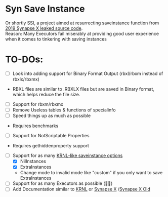 # Syn Save Instance
Or shortly SSI, a project aimed at resurrecting saveinstance function from [2019 Synapse X leaked source code](https://github.com/Acrillis/SynapseX).<br />
Reason: Many Executors fail miserably at providing good user experience when it comes to tinkering with saving instances
# TO-DOs:
- [ ] Look into adding support for Binary Format Output (rbxl/rbxm instead of rbxlx/rbxmx) 
*  RBXL files are similar to .RBXLX files but are saved in Binary format, which helps reduce the file size.
- [ ] Support for rbxm/rbxmx
- [ ] Remove Useless tables & functions of specialinfo
- [ ] Speed things up as much as possible
* Requires benchmarks
- [ ] Support for NotScriptable Properties
* Requires gethiddenproperty support
- [ ] Support for as many [KRNL-like saveinstance options](https://app.archbee.com/public/PREVIEW-2Jp4SDaAD4P1COFfx1p_t/PREVIEW-EtjA4sQe5zYUxIHwA6CqJ#mDB9D)
  - [x] NilInstances
  - [x] ExtraInstances
  * Change mode to invalid mode like "custom" if you only want to save ExtraInstances
- [ ] Support for as many Executors as possible (🤢🤮)
- [ ] Add Documentation similar to [KRNL](https://app.archbee.com/public/PREVIEW-2Jp4SDaAD4P1COFfx1p_t/PREVIEW-EtjA4sQe5zYUxIHwA6CqJ#mDB9D) or [Synapse X](https://docs.synapse.to/reference/misc.html?highlight=saveins#save-instance)
/[Synapse X Old](https://synapsexdocs.github.io/custom-lua-functions/misc-functions/#save-instance)
